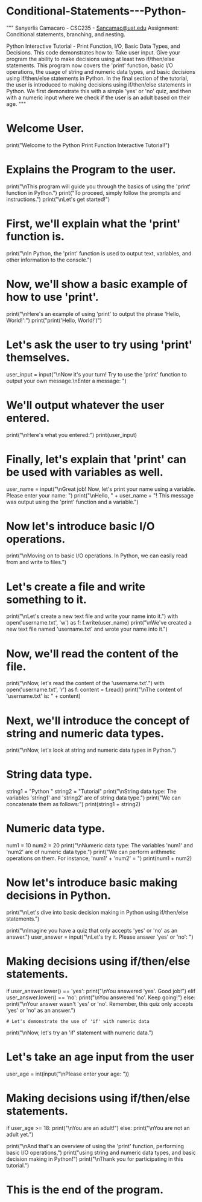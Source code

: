 # Conditional-Statements---Python-
"""
Sanyerlis Camacaro - CSC235 - Sancamac@uat.edu Assignment:
Conditional statements, branching, and nesting.

Python Interactive Tutorial - Print Function, I/O, Basic Data Types, and Decisions.
This code demonstrates how to:
Take user input.
Give your program the ability to make decisions using at least two if/then/else statements.
This program now covers the 'print' function, basic I/O operations, the usage of string and numeric data types,
and basic decisions using if/then/else statements in Python.
In the final section of the tutorial, the user is introduced to making decisions using if/then/else
statements in Python. We first demonstrate this with a simple 'yes' or 'no' quiz, and then with
a numeric input where we check if the user is an adult based on their age.
"""

# Welcome User.
print("Welcome to the Python Print Function Interactive Tutorial!")

# Explains the Program to the user.
print("\nThis program will guide you through the basics of using the 'print' function in Python.")
print("To proceed, simply follow the prompts and instructions.")
print("\nLet's get started!")

# First, we'll explain what the 'print' function is.
print("\nIn Python, the 'print' function is used to output text, variables, and other information to the console.")

# Now, we'll show a basic example of how to use 'print'.
print("\nHere's an example of using 'print' to output the phrase 'Hello, World!':")
print("print('Hello, World!')")

# Let's ask the user to try using 'print' themselves.
user_input = input("\nNow it's your turn! Try to use the 'print' function to output your own message.\nEnter a message: ")

# We'll output whatever the user entered.
print("\nHere's what you entered:")
print(user_input)

# Finally, let's explain that 'print' can be used with variables as well.
user_name = input("\nGreat job! Now, let's print your name using a variable. Please enter your name: ")
print("\nHello, " + user_name + "! This message was output using the 'print' function and a variable.")

# Now let's introduce basic I/O operations.
print("\nMoving on to basic I/O operations. In Python, we can easily read from and write to files.")

# Let's create a file and write something to it.
print("\nLet's create a new text file and write your name into it.")
with open('username.txt', 'w') as f:
    f.write(user_name)
print("\nWe've created a new text file named 'username.txt' and wrote your name into it.")

# Now, we'll read the content of the file.
print("\nNow, let's read the content of the 'username.txt'.")
with open('username.txt', 'r') as f:
    content = f.read()
print("\nThe content of 'username.txt' is: " + content)

# Next, we'll introduce the concept of string and numeric data types.
print("\nNow, let's look at string and numeric data types in Python.")

# String data type.
string1 = "Python "
string2 = "Tutorial"
print("\nString data type: The variables 'string1' and 'string2' are of string data type.")
print("We can concatenate them as follows:")
print(string1 + string2)

# Numeric data type.
num1 = 10
num2 = 20
print("\nNumeric data type: The variables 'num1' and 'num2' are of numeric data type.")
print("We can perform arithmetic operations on them. For instance, 'num1' + 'num2' = ")
print(num1 + num2)

# Now let's introduce basic making decisions in Python.
print("\nLet's dive into basic decision making in Python using if/then/else statements.")

print("\nImagine you have a quiz that only accepts 'yes' or 'no' as an answer.")
user_answer = input("\nLet's try it. Please answer 'yes' or 'no': ")

# Making decisions using if/then/else statements.
if user_answer.lower() == 'yes':
    print("\nYou answered 'yes'. Good job!")
elif user_answer.lower() == 'no':
    print("\nYou answered 'no'. Keep going!")
else:
    print("\nYour answer wasn't 'yes' or 'no'. Remember, this quiz only accepts 'yes' or 'no' as an answer.")

    # Let's demonstrate the use of 'if' with numeric data
print("\nNow, let's try an 'if' statement with numeric data.")

# Let's take an age input from the user
user_age = int(input("\nPlease enter your age: "))

# Making decisions using if/then/else statements.
if user_age >= 18:
    print("\nYou are an adult!")
else:
    print("\nYou are not an adult yet.")

print("\nAnd that's an overview of using the 'print' function, performing basic I/O operations,")
print("using string and numeric data types, and basic decision making in Python!")
print("\nThank you for participating in this tutorial.")

# This is the end of the program.
